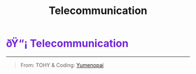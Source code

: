 ﻿---
lang: en-US
title: Telecommunication
prev: Swapper
next: 
---
# <font color="#7223da">ðŸ“¡ <b>Telecommunication</b></font> <Badge text="Power" type="tip" vertical="middle"/>
---

> From: TOHY & Coding: [Yumenopai](https://github.com/Yumenopai)


